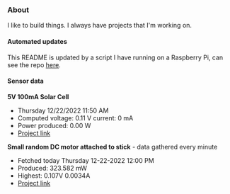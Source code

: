 ### About
I like to build things. I always have projects that I'm working on.

#### Automated updates
This README is updated by a script I have running on a Raspberry Pi, can see the repo [here](https://github.com/jdc-cunningham/raspi-git-repo-updater).

#### Sensor data
**5V 100mA Solar Cell**
- Thursday 12/22/2022 11:50 AM
- Computed voltage: 0.11 V current: 0 mA
- Power produced: 0.00 W
- [Project link](https://github.com/jdc-cunningham/raspisolarplotter)

**Small random DC motor attached to stick** - data gathered every minute
- Fetched today Thursday 12-22-2022 12:00 PM
- Produced: 323.582 mW
- Highest: 0.107V 0.0034A
- [Project link](https://github.com/jdc-cunningham/turbine-raspi)